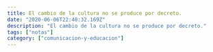 ```yaml
---
title: El cambio de la cultura no se produce por decreto.
date: "2020-06-06T22:40:32.169Z"
description: "El cambio de la cultura no se produce por decreto."
tags: ["notas"]
category: ["comunicacion-y-educacion"]
---
```

